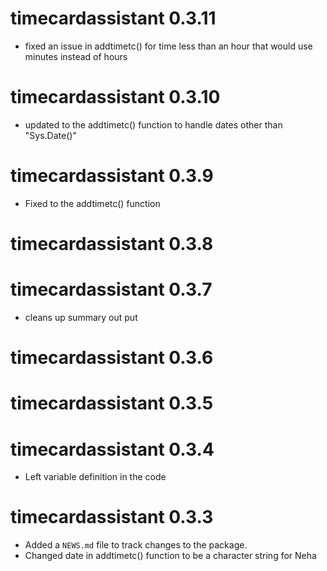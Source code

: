 # timecardassistant 0.3.11

* fixed an issue in addtimetc() for time less than an hour that would use minutes instead of hours

# timecardassistant 0.3.10

- updated to the addtimetc() function to handle dates other than "Sys.Date()"

# timecardassistant 0.3.9

* Fixed to the addtimetc() function 

# timecardassistant 0.3.8

# timecardassistant 0.3.7

* cleans up summary out put

# timecardassistant 0.3.6

# timecardassistant 0.3.5

# timecardassistant 0.3.4

* Left variable definition in the code

# timecardassistant 0.3.3

* Added a `NEWS.md` file to track changes to the package.
* Changed date in addtimetc() function to be a character string for Neha
